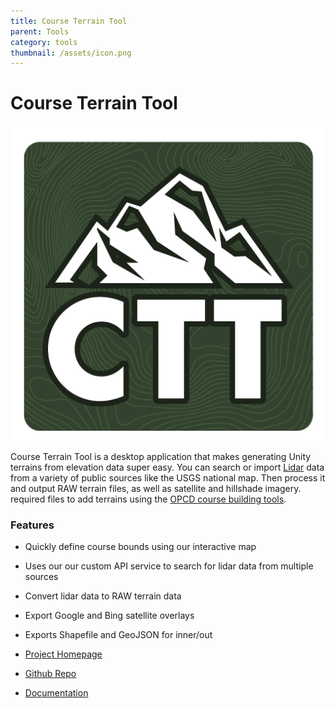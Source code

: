 ```yaml
---
title: Course Terrain Tool
parent: Tools
category: tools
thumbnail: /assets/icon.png
---
```


# Course Terrain Tool

<img src="/assets/icon.png" alt="Course Terrain Tool" srcset="/assets/icon.png 2x" />

Course Terrain Tool is a desktop application that makes generating Unity terrains from elevation data super easy. You can search or import [Lidar](https://en.wikipedia.org/wiki/Lidar) data from a variety of public sources like the USGS national map. Then process it and output RAW terrain files, as well as satellite and hillshade imagery. required files to add terrains using the [OPCD course building tools](https://zerosandonesgcd.com/opcd-course-creation/).

### Features

- Quickly define course bounds using our interactive map
- Uses our our custom API service to search for lidar data from multiple sources
- Convert lidar data to RAW terrain data
- Export Google and Bing satellite overlays
- Exports Shapefile and GeoJSON for inner/out

- [Project Homepage](https://ctt.opengolfsim.com)
- [Github Repo](https://github.com/dudewheresmycode/course-terrain-tool)
- [Documentation](https://ctt.opengolfsim.com/getting-started)
